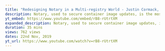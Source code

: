 ```yaml
---
title: "Redesigning Notary in a Multi-registry World - Justin Cormack, Docker"
description: Notary, used to secure container image updates, is the most widely adopted implementation of the TUF protocol. However, since Notary’s design around Docker Hub in 2015, container registries have proliferated and...
yt_embed: https://www.youtube.com/embed/rB8-rUtrtXM
expanded_description: Notary, used to secure container image updates, is the most widely adopted implementation of the TUF protocol. However, since Notary’s design around Docker Hub in 2015, container registries have proliferated and some of the design decisions don’t support the needs of a multi-registry world. This talk looks at redesigning the model to allow portability of container images between registries with signature data stored alongside the image data allowing it to be pushed and pulled alongside the image. This reworking of Notary will enable easier portability of images, and improve supply chain security by enabling mirrors and users of mirrors to validate image data, allowing users to easily work with cloud and local registries, offline caches and other common architectures.
duration: 35 mins
views: 762 views
dates: 22nd Nov, 2019
yt_url: https://www.youtube.com/watch?v=rB8-rUtrtXM
---
```

